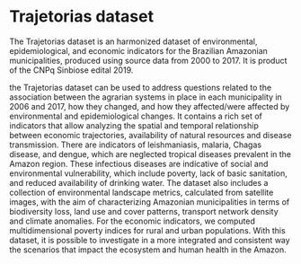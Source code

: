 # Trajetorias dataset

The Trajetorias dataset is an harmonized dataset of environmental, epidemiological, and economic indicators for the Brazilian Amazonian municipalities, 
produced using source data from 2000 to 2017. It is product of the CNPq Sinbiose edital 2019.  

the Trajetorias dataset can be used to address questions related to the association between the agrarian systems in place in each municipality in 2006 and 2017, how they changed, and how they affected/were affected by environmental and epidemiological changes. It contains a rich set of indicators that allow analyzing the spatial and temporal relationship between economic trajectories, availability of natural resources and disease transmission. There are indicators of leishmaniasis, malaria, Chagas disease, and dengue, which are neglected tropical diseases prevalent in the Amazon region. These infectious diseases are indicative of social and environmental vulnerability, which include poverty, lack of basic sanitation, and reduced availability of drinking water. The dataset also includes a collection of environmental landscape metrics, calculated from satellite images, with the aim of characterizing Amazonian municipalities in terms of biodiversity loss, land use and cover patterns, transport network density and climate anomalies. For the economic indicators, we computed multidimensional poverty indices for rural and urban populations.  With this dataset, it is possible to investigate in a more integrated and consistent way the scenarios that impact the ecosystem and human health in the Amazon. 
